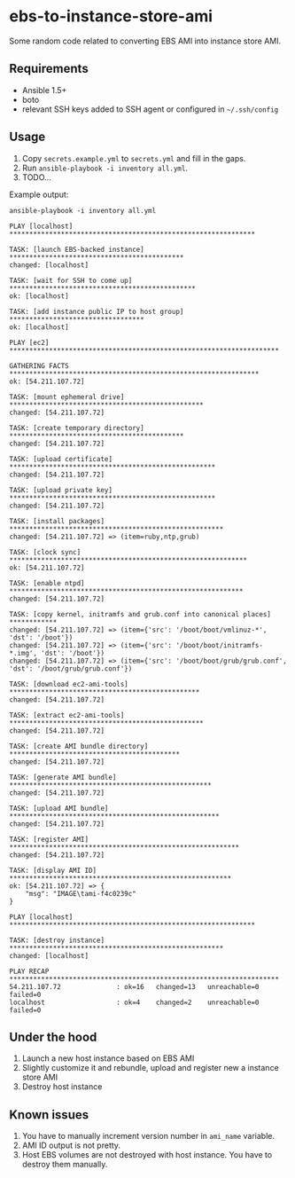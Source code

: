 ebs-to-instance-store-ami
=========================

Some random code related to converting EBS AMI into instance store AMI.


Requirements
------------

* Ansible 1.5+
* boto
* relevant SSH keys added to SSH agent or configured in `~/.ssh/config`


Usage
-----

1. Copy `secrets.example.yml` to `secrets.yml` and fill in the gaps.
2. Run `ansible-playbook -i inventory all.yml`.
3. TODO...

Example output:

```
ansible-playbook -i inventory all.yml

PLAY [localhost] **************************************************************

TASK: [launch EBS-backed instance] ********************************************
changed: [localhost]

TASK: [wait for SSH to come up] ***********************************************
ok: [localhost]

TASK: [add instance public IP to host group] **********************************
ok: [localhost]

PLAY [ec2] ********************************************************************

GATHERING FACTS ***************************************************************
ok: [54.211.107.72]

TASK: [mount ephemeral drive] *************************************************
changed: [54.211.107.72]

TASK: [create temporary directory] ********************************************
changed: [54.211.107.72]

TASK: [upload certificate] ****************************************************
changed: [54.211.107.72]

TASK: [upload private key] ****************************************************
changed: [54.211.107.72]

TASK: [install packages] ******************************************************
changed: [54.211.107.72] => (item=ruby,ntp,grub)

TASK: [clock sync] ************************************************************
ok: [54.211.107.72]

TASK: [enable ntpd] ***********************************************************
changed: [54.211.107.72]

TASK: [copy kernel, initramfs and grub.conf into canonical places] ************
changed: [54.211.107.72] => (item={'src': '/boot/boot/vmlinuz-*', 'dst': '/boot'})
changed: [54.211.107.72] => (item={'src': '/boot/boot/initramfs-*.img', 'dst': '/boot'})
changed: [54.211.107.72] => (item={'src': '/boot/boot/grub/grub.conf', 'dst': '/boot/grub/grub.conf'})

TASK: [download ec2-ami-tools] ************************************************
changed: [54.211.107.72]

TASK: [extract ec2-ami-tools] *************************************************
changed: [54.211.107.72]

TASK: [create AMI bundle directory] *******************************************
changed: [54.211.107.72]

TASK: [generate AMI bundle] ***************************************************
changed: [54.211.107.72]

TASK: [upload AMI bundle] *****************************************************
changed: [54.211.107.72]

TASK: [register AMI] **********************************************************
changed: [54.211.107.72]

TASK: [display AMI ID] ********************************************************
ok: [54.211.107.72] => {
    "msg": "IMAGE\tami-f4c0239c"
}

PLAY [localhost] **************************************************************

TASK: [destroy instance] ******************************************************
changed: [localhost]

PLAY RECAP ********************************************************************
54.211.107.72              : ok=16   changed=13   unreachable=0    failed=0
localhost                  : ok=4    changed=2    unreachable=0    failed=0
```


Under the hood
--------------

1. Launch a new host instance based on EBS AMI
2. Slightly customize it and rebundle, upload and register new a instance store AMI
3. Destroy host instance


Known issues
------------

1. You have to manually increment version number in `ami_name` variable.
2. AMI ID output is not pretty.
3. Host EBS volumes are not destroyed with host instance. You have to destroy them manually.
